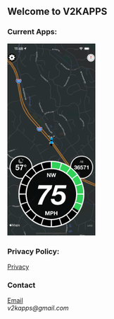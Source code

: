 ## Welcome to V2KAPPS

### Current Apps:

<img src="/ridespeed_sim.png" width="200"/>

### Privacy Policy:
[Privacy](/privacy.md)

### Contact
[Email](mailto:v2kapps@gmail.com?subject=[GitHub]%20Contact%20V2KApps)  
_v2kapps@gmail.com_
